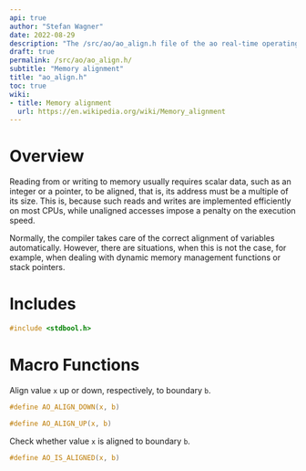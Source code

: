 ```yaml
---
api: true
author: "Stefan Wagner"
date: 2022-08-29
description: "The /src/ao/ao_align.h file of the ao real-time operating system."
draft: true
permalink: /src/ao/ao_align.h/ 
subtitle: "Memory alignment"
title: "ao_align.h"
toc: true
wiki:
- title: Memory alignment
  url: https://en.wikipedia.org/wiki/Memory_alignment
---
```


# Overview

Reading from or writing to memory usually requires scalar data, such as an integer or a pointer, to be aligned, that is, its address must be a multiple of its size. This is, because such reads and writes are implemented efficiently on most CPUs, while unaligned accesses impose a penalty on the execution speed.

Normally, the compiler takes care of the correct alignment of variables automatically. However, there are situations, when this is not the case, for example, when dealing with dynamic memory management functions or stack pointers.

# Includes

```c
#include <stdbool.h>
```

# Macro Functions

Align value `x` up or down, respectively, to boundary `b`.

```c
#define AO_ALIGN_DOWN(x, b)
```

```c
#define AO_ALIGN_UP(x, b)
```

Check whether value `x` is aligned to boundary `b`.

```c
#define AO_IS_ALIGNED(x, b)
```
